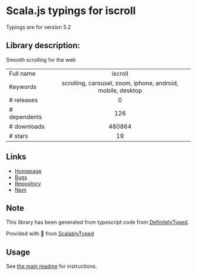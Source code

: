 
# Scala.js typings for iscroll

Typings are for version 5.2

## Library description:
Smooth scrolling for the web

|                    |                 |
| ------------------ | :-------------: |
| Full name          | iscroll |
| Keywords           | scrolling, carousel, zoom, iphone, android, mobile, desktop |
| # releases         | 0 |
| # dependents       | 126 |
| # downloads        | 480864 |
| # stars            | 19 |

## Links
- [Homepage](http://iscrolljs.com)
- [Bugs](https://github.com/cubiq/iscroll/issues)
- [Repository](https://github.com/cubiq/iscroll)
- [Npm](https://www.npmjs.com/package/iscroll)
    


## Note
This library has been generated from typescript code from [DefinitelyTyped](https://definitelytyped.org).

Provided with :purple_heart: from [ScalablyTyped](https://github.com/oyvindberg/ScalablyTyped)

## Usage
See [the main readme](../../readme.md) for instructions.


